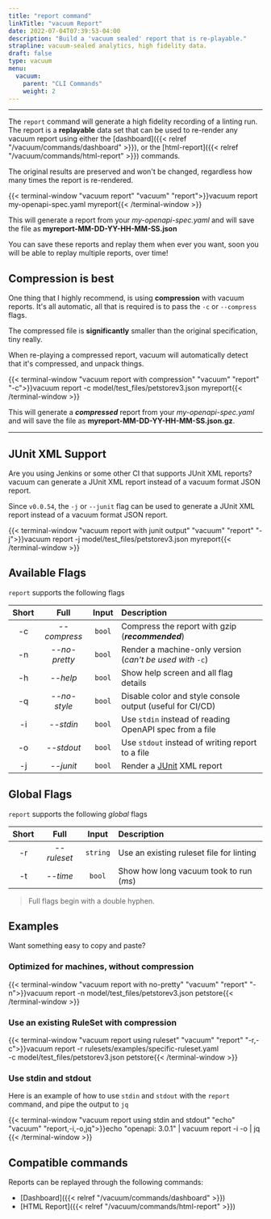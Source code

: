 ```yaml
---
title: "report command"
linkTitle: "vacuum Report"
date: 2022-07-04T07:39:53-04:00
description: "Build a 'vacuum sealed' report that is re-playable."
strapline: vacuum-sealed analytics, high fidelity data.
draft: false
type: vacuum
menu:
  vacuum:
    parent: "CLI Commands"
    weight: 2
---
```


---

The `report` command will generate a high fidelity recording of a linting run. The report is a **replayable**
data set that can be used to re-render any vacuum report using either the
[dashboard]({{< relref "/vacuum/commands/dashboard" >}}), or the [html-report]({{< relref "/vacuum/commands/html-report" >}})
commands.

The original results are preserved and won't be changed, regardless how many times the report is re-rendered. 

{{< terminal-window 
    "vacuum report" 
    "vacuum" 
    "report">}}vacuum report my-openapi-spec.yaml myreport{{< /terminal-window >}}

This will generate a report from your _my-openapi-spec.yaml_ and will save the file as **myreport-MM-DD-YY-HH-MM-SS.json**

You can save these reports and replay them when ever you want, soon you will be able to replay multiple reports, over time!

## Compression is best

One thing that I highly recommend, is using **compression** with vacuum reports. It's all automatic, all that is required
is to pass the `-c` or `--compress` flags.

The compressed file is **significantly** smaller than the original specification, tiny really.

When re-playing a compressed report, vacuum will automatically detect that it's compressed, and unpack things.

{{< terminal-window
"vacuum report with compression"
"vacuum"
"report" "-c">}}vacuum report -c model/test_files/petstorev3.json myreport{{< /terminal-window >}}

This will generate a **_compressed_** report from your _my-openapi-spec.yaml_ and will save the file as 
**myreport-MM-DD-YY-HH-MM-SS.json.gz**.

---

## JUnit XML Support

Are you using Jenkins or some other CI that supports JUnit XML reports? vacuum can generate a JUnit XML report
instead of a vacuum format JSON report.

Since `v0.0.54`, the `-j` or `--junit` flag can be used to generate a JUnit XML report instead of a vacuum format JSON report.

{{< terminal-window
"vacuum report with junit output"
"vacuum"
"report" "-j">}}vacuum report -j model/test_files/petstorev3.json myreport{{< /terminal-window >}}

## Available Flags

`report` supports the following flags

| Short |     Full      |  Input  | Description                                                        |
|:-----:|:-------------:|:-------:|:-------------------------------------------------------------------|
|  -c   | _--compress_  | `bool`  | Compress the report with gzip (**_recommended_**)                  |
|  -n   | _--no-pretty_ | `bool`  | Render a machine-only version (_can't be used with_ `-c`)          |
|  -h   |   _--help_    | `bool`  | Show help screen and all flag details                              |
|  -q   | _--no-style_  | `bool`  | Disable color and style console output (useful for CI/CD)          |
|  -i   |   _--stdin_   | `bool`  | Use `stdin` instead of reading OpenAPI spec from a file            |
|  -o   |  _--stdout_   | `bool`  | Use `stdout` instead of writing report to a file                   |
|  -j   |   _--junit_   | `bool`  | Render a [JUnit](https://github.com/testmoapp/junitxml) XML report |

## Global Flags

`report` supports the following _global_ flags

| Short |     Full     |  Input   | Description                              |
|:-----:|:------------:|:--------:|:-----------------------------------------|
|  -r   | _--ruleset_  | `string` | Use an existing ruleset file for linting |
|  -t   |   _--time_   |  `bool`  | Show how long vacuum took to run (_ms_)  |

> Full flags begin with a double hyphen.

## Examples

Want something easy to copy and paste?

### Optimized for machines, without compression

{{< terminal-window
"vacuum report with no-pretty"
"vacuum"
"report"
"-n">}}vacuum report -n model/test_files/petstorev3.json petstore{{< /terminal-window >}}

### Use an existing RuleSet with compression

{{< terminal-window
"vacuum report using ruleset"
"vacuum"
"report"
"-r,-c">}}vacuum report -r rulesets/examples/specific-ruleset.yaml \
-c model/test_files/petstorev3.json petstore{{< /terminal-window >}}

### Use stdin and stdout

Here is an example of how to use `stdin` and `stdout` with the `report` command, and pipe
the output to `jq`

{{< terminal-window
"vacuum report using stdin and stdout"
"echo"
"vacuum"
"report,-i,-o,jq">}}echo "openapi: 3.0.1" | vacuum report -i -o | jq {{< /terminal-window >}}



## Compatible commands

Reports can be replayed through the following commands: 

- [Dashboard]({{< relref "/vacuum/commands/dashboard" >}})
- [HTML Report]({{< relref "/vacuum/commands/html-report" >}})